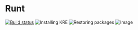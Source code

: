 Runt
====
[![Build status](https://ci.appveyor.com/api/projects/status/v5wdcnukm5sa6m2q)](https://ci.appveyor.com/project/Alxandr/runt)
![Installing KRE](http://i.imgur.com/NFJKU1h.png)
![Restoring packages](http://i.imgur.com/hkBQXDq.png)
![Image](http://i.imgur.com/aakcc79.png)